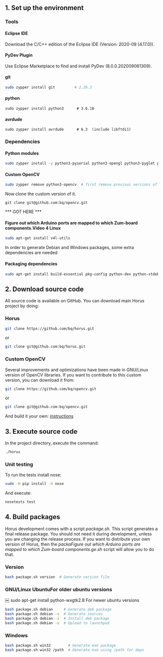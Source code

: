 ## 1. Set up the environment

### Tools

#### Eclipse IDE
Download the C/C++ edition of the Eclipse IDE (Version: 2020-09 (4.17.0)).

#### PyDev Plugin

Use Eclipse Marketplace to find and install PyDev (8.0.0.202009061309).

#### git
```bash
sudo zypper install git         # 2.26.2
```

#### python

```
sudo zypper install python3	     # 3.6.10
```

#### avrdude

```
sudo zypper install avrdude      # 6.3  (include libftdi1)
```





### Dependencies

#### Python modules
```bash
sudo zypper install -y python3-pyserial python3-opengl python3-pyglet python3-numpy python3-scipy python3-matplotlib python3-wxPython
```









#### Custom OpenCV

```bash
sudo zypper remove python3-opencv  # first remove previous versions of opencv
```

Now clone the custom version of it.

```
git clone git@github.com:bq/opencv.git
```



*** GOT HERE ***



#### Figure out which Arduino ports are mapped to which Zum-board components.Video 4 Linux

```bash
sudo apt-get install v4l-utils
```

In order to generate Debian and Windows packages, some extra dependencies are needed

#### Packaging dependencies
```bash
sudo apt-get install build-essential pkg-config python-dev python-stdeb p7zip-full curl nsis
```

## 2. Download source code

All source code is available on GitHub. You can download main Horus project by doing:

### Horus
```bash
git clone https://github.com/bq/horus.git
```
or
```bash
git clone git@github.com:bq/horus.git
```

### Custom OpenCV

Several improvements and optimizations have been made in GNU/Linux version of OpenCV libraries. If you want to contribute to this custom version, you can download it from:

```bash
git clone https://github.com/bq/opencv.git
```
or
```bash
git clone git@github.com:bq/opencv.git
```

And build it your own: [instructions](https://github.com/bqlabs/opencv/wiki/Build)

## 3. Execute source code

In the project directory, execute the command:

```bash
./horus
```

### Unit testing

To run the tests install nose:

```bash
sudo -H pip install -U nose
```

And execute:

```bash
nosetests test
```

## 4. Build packages

Horus development comes with a script *package.sh*. This script generates a final release package. You should not need it during development, unless you are changing the release process. If you want to distribute your own version of Horus, then the *packaFigure out which Arduino ports are mapped to which Zum-board components.ge.sh* script will allow you to do that.

### Version
```bash
bash package.sh version  # Generate version file
```

### GNU/Linux UbuntuFor older ubuntu versions
￼
sudo apt-get install python-wxgtk2.8
For newer ubuntu versions

```bash
bash package.sh debian     # Generate deb package
bash package.sh debian -s  # Generate sources
bash package.sh debian -i  # Install deb package
bash package.sh debian -u  # Upload to launchpad
```

### Windows
```bash
bash package.sh win32        # Generate exe package
bash package.sh win32 /path  # Generate exe using /path for deps
```

